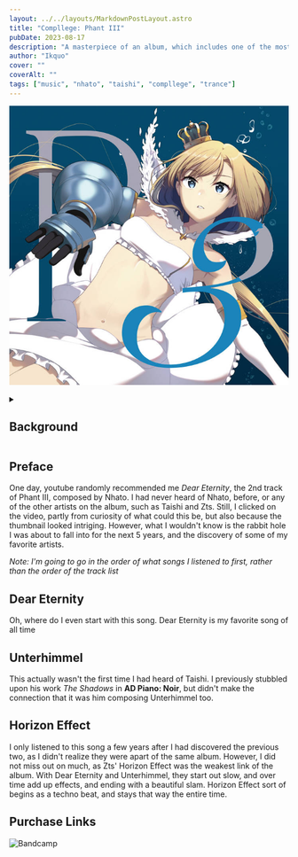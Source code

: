 ```yaml
---
layout: ../../layouts/MarkdownPostLayout.astro
title: "Compllege: Phant III"
pubDate: 2023-08-17
description: "A masterpiece of an album, which includes one of the most beautiful song of all time"
author: "Ikquo"
cover: ""
coverAlt: ""
tags: ["music", "nhato", "taishi", "compllege", "trance"]
---
```

![Phant 3 Cover Album](../../../src/assets/images/phant3.jpeg)
<details>
<summary>
<h2>Background</h2>
</summary>

### Artists
- Taishi
- Nhato
- Zts

### Circle
Compllege

### Track List
1. Unterhimmel
2. Dear Eternity
3. Horizon Effect
</details>

## Preface

One day, youtube randomly recommended me *Dear Eternity*, the 2nd track of Phant III, composed by Nhato. I had never heard of Nhato, before, or any of the other artists on the album, such as Taishi and Zts. Still, I clicked on the video, partly from curiosity of what could this be, but also because the thumbnail looked intriging. However, what I wouldn't know is the rabbit hole I was about to fall into for the next 5 years, and the discovery of some of my favorite artists.

*Note: I'm going to go in the order of what songs I listened to first, rather than the order of the track list*

## Dear Eternity
Oh, where do I even start with this song. Dear Eternity is my favorite song of all time 

## Unterhimmel
This actually wasn't the first time I had heard of Taishi. I previously stubbled upon his work *The Shadows* in **AD Piano: Noir**, but didn't make the connection that it was him composing Unterhimmel too.

## Horizon Effect
I only listened to this song a few years after I had discovered the previous two, as I didn't realize they were apart of the same album. However, I did not miss out on much, as Zts' Horizon Effect was the weakest link of the album. With Dear Eternity and Unterhimmel, they start out slow, and over time add up effects, and ending with a beautiful slam. Horizon Effect sort of begins as a techno beat, and stays that way the entire time. 

## Purchase Links
![Bandcamp](https://compllege.bandcamp.com/album/phant-3)
